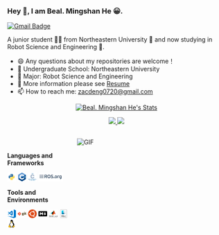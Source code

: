 <!-- ### Hi, <a href="https://charmve.github.io/" target="_blank">there</a> 👋 -->


### Hey 👋, I am Beal. Mingshan He 😀.

[![Gmail Badge](https://img.shields.io/badge/-hemingshan1999@gmail.com-c14438?style=flat-square&logo=Gmail&logoColor=white&link=mailto:hemingshan1999@gmail.com)](mailto:hemingshan1999@gmail.com)


A junior student 👨‍💻 from Northeastern University 🏫 and now studying in Robot Science and Engineering 🤖.
 
- 😄 Any questions about my repositories are welcome！
- 🏫 Undergraduate School: Northeastern University
- 🌱 Major: Robot Science and Engineering
- 📃 More information please see [Resume](https://zacdeng.github.io)
- 📫 How to reach me: zacdeng0720@gmail.com


<p align="center">
  <a href="https://github.com/MingshanHe" class="rich-diff-level-one">
    <img src="https://github-readme-stats.vercel.app/api?username=MingshanHe&show_icons=true" alt="Beal. Mingshan He's Stats" >
    <!-- &hide=issues
    <img src="https://github-readme-stats.vercel.app/api?username=Charmve&hide=issues&title_color=333&text_color=777" alt="Charmve's Stats" >
    -->
  </a>
</p>
<p align="center">
  <!--<a href="https://github.com/MingshanHe">
    <img src="https://badges.pufler.dev/visits/MingshanHe/MingshanHe?style=flat-square&color=black&logo=github">
  </a>
  <a href="https://github.com/MingshanHe">
    <img src="https://badges.pufler.dev/years/MingshanHe?style=flat-square&color=black&logo=github">
  </a>-->
  <a href="https://github.com/MingshanHe?tab=repositories">
    <img src="https://badges.pufler.dev/repos/MingshanHe?style=flat-square&color=black&logo=github">
  </a>
  <!-- <a href="https://gist.github.com/MingshanHe">
    <img src="https://badges.pufler.dev/gists/MingshanHe?style=flat-square&color=black&logo=github">
  </a> -->
  <a href="https://github.com/MingshanHe">
    <img src="https://badges.pufler.dev/commits/monthly/MingshanHe?style=flat-square&color=black&logo=github">
  </a>
</p>

<h2></h2>

<img align="right" alt="GIF" src="https://github.com/abhisheknaiidu/abhisheknaiidu/blob/master/code.gif?raw=true" width="343" height="220"/>&nbsp;&nbsp;&nbsp;&nbsp;
 
**Languages and Frameworks**

<code><img height="20" src="https://raw.githubusercontent.com/github/explore/80688e429a7d4ef2fca1e82350fe8e3517d3494d/topics/python/python.png" alt="Python"></code>
<code><img height="20" src="https://raw.githubusercontent.com/github/explore/80688e429a7d4ef2fca1e82350fe8e3517d3494d/topics/cpp/cpp.png" alt="C++"></code>
<code><img height="20" src="https://raw.githubusercontent.com/github/explore/80688e429a7d4ef2fca1e82350fe8e3517d3494d/topics/c/c.png" alt="C"></code>
<code><img height="20" src="ROS\ros.jfif" alt="ROS"></code>

**Tools and Environments**

<code><img height="20" src="https://raw.githubusercontent.com/github/explore/80688e429a7d4ef2fca1e82350fe8e3517d3494d/topics/visual-studio-code/visual-studio-code.png" alt="VSCode"></code>
<code><img height="20" src="https://raw.githubusercontent.com/github/explore/80688e429a7d4ef2fca1e82350fe8e3517d3494d/topics/git/git.png" alt="Git"></code>
<code><img height="20" src="https://raw.githubusercontent.com/github/explore/80688e429a7d4ef2fca1e82350fe8e3517d3494d/topics/ubuntu/ubuntu.png" alt="Ubuntu"></code>
<code><img height="20" src="https://raw.githubusercontent.com/github/explore/80688e429a7d4ef2fca1e82350fe8e3517d3494d/topics/markdown/markdown.png" alt="Markdown"></code>
<code><img height="20" src="https://raw.githubusercontent.com/github/explore/80688e429a7d4ef2fca1e82350fe8e3517d3494d/topics/matlab/matlab.png" alt="Matlab"></code>
<code><img height="20" src="https://raw.githubusercontent.com/github/explore/80688e429a7d4ef2fca1e82350fe8e3517d3494d/topics/macos/macos.png" alt="MacOS"></code>
<code><img height="20" src="https://raw.githubusercontent.com/github/explore/80688e429a7d4ef2fca1e82350fe8e3517d3494d/topics/linux/linux.png" alt="Linux"></code>

